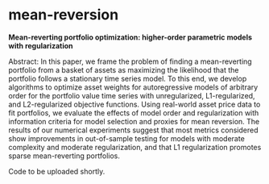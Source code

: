 # mean-reversion

**Mean-reverting portfolio optimization: higher-order parametric models with regularization**

Abstract: In this paper, we frame the problem of finding a mean-reverting portfolio from a basket of
assets as maximizing the likelihood that the portfolio follows a stationary time series model. To
this end, we develop algorithms to optimize asset weights for autoregressive models of arbitrary
order for the portfolio value time series with unregularized, L1-regularized, and L2-regularized
objective functions. Using real-world asset price data to fit portfolios, we evaluate the effects
of model order and regularization with information criteria for model selection and proxies for
mean reversion. The results of our numerical experiments suggest that most metrics considered
show improvements in out-of-sample testing for models with moderate complexity and moderate
regularization, and that L1 regularization promotes sparse mean-reverting portfolios.

Code to be uploaded shortly.

